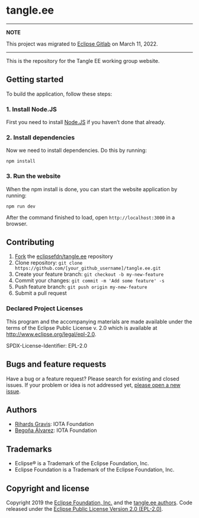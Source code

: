 # tangle.ee

---
**NOTE**

This project was migrated to [Eclipse Gitlab](https://gitlab.eclipse.org/eclipsefdn/it/websites/tangle.ee) on March 11, 2022.

---

This is the repository for the Tangle EE working group website.

## Getting started

To build the application, follow these steps:

### 1. Install Node.JS

First you need to install [Node.JS](https://nodejs.org) if you haven’t done that already.

### 2. Install dependencies

Now we need to install dependencies. Do this by running:

```
npm install
```

### 3. Run the website

When the npm install is done, you can start the website application by running:

```
npm run dev
```

After the command finished to load, open `http://localhost:3000` in a browser.

## Contributing

1. [Fork](https://help.github.com/articles/fork-a-repo/) the [eclipsefdn/tangle.ee](https://github.com/eclipsefdn/tangle.ee) repository
2. Clone repository: `git clone https://github.com/[your_github_username]/tangle.ee.git`
3. Create your feature branch: `git checkout -b my-new-feature`
4. Commit your changes: `git commit -m 'Add some feature' -s`
5. Push feature branch: `git push origin my-new-feature`
6. Submit a pull request

### Declared Project Licenses

This program and the accompanying materials are made available under the terms
of the Eclipse Public License v. 2.0 which is available at
http://www.eclipse.org/legal/epl-2.0.

SPDX-License-Identifier: EPL-2.0

## Bugs and feature requests

Have a bug or a feature request? Please search for existing and closed issues. If your problem or idea is not addressed yet, [please open a new issue](https://github.com/eclipsefdn/tangle.ee/issues/new).

## Authors

- [Rihards Gravis](https://github.com/rihardsgravis/): IOTA Foundation
- [Begoña Álvarez](https://github.com/begonaalvarezd): IOTA Foundation

## Trademarks

- Eclipse® is a Trademark of the Eclipse Foundation, Inc.
- Eclipse Foundation is a Trademark of the Eclipse Foundation, Inc.

## Copyright and license

Copyright 2019 the [Eclipse Foundation, Inc.](https://www.eclipse.org) and the [tangle.ee authors](https://github.com/eclipsefdn/tangle.ee/graphs/contributors). Code released under the [Eclipse Public License Version 2.0 (EPL-2.0)](https://github.com/eclipsefdn/tangle.ee/blob/src/LICENSE).
